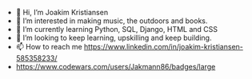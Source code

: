 - 👋 Hi, I’m Joakim Kristiansen
- 👀 I’m interested in making music, the outdoors and books. 
- 🌱 I’m currently learning Python, SQL, Django, HTML and CSS
- 💞️ I’m looking to keep learning, upskilling and keep building. 
- 📫 How to reach me https://www.linkedin.com/in/joakim-kristiansen-585358233/
- https://www.codewars.com/users/Jakmann86/badges/large
 

<!---
Jakmann86/Jakmann86 is a ✨ special ✨ repository because its `README.md` (this file) appears on your GitHub profile.
You can click the Preview link to take a look at your changes.
--->
